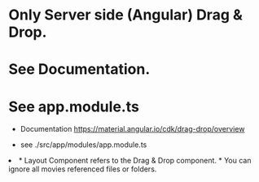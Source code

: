 
# Only Server side (Angular) Drag & Drop.
# See Documentation.
# See app.module.ts
 

* Documentation https://material.angular.io/cdk/drag-drop/overview

* see ./src/app/modules/app.module.ts


<li> 
* Layout Component refers to the Drag & Drop component.
* You can ignore all movies referenced files or folders.
</li>